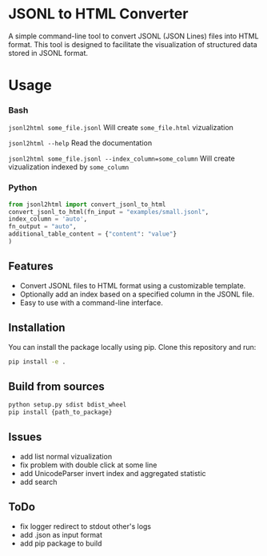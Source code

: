 
# JSONL to HTML Converter

A simple command-line tool to convert JSONL (JSON Lines) files into HTML format. This tool is designed to facilitate the visualization of structured data stored in JSONL format.

# Usage
### Bash
`jsonl2html some_file.jsonl`
Will create `some_file.html` vizualization

`jsonl2html --help`
Read the documentation

`jsonl2html some_file.jsonl --index_column=some_column`
Will create vizualization indexed by `some_column`

### Python
```python
from jsonl2html import convert_jsonl_to_html
convert_jsonl_to_html(fn_input = "examples/small.jsonl",
index_column = 'auto', 
fn_output = "auto", 
additional_table_content = {"content": "value"}
)
```

## Features

- Convert JSONL files to HTML format using a customizable template.
- Optionally add an index based on a specified column in the JSONL file.
- Easy to use with a command-line interface.

## Installation

You can install the package locally using pip. Clone this repository and run:

```bash
pip install -e .
```

## Build from sources

```bash
python setup.py sdist bdist_wheel
pip install {path_to_package}
```

## Issues
 - add list normal vizualization
 - fix problem with double click at some line
 - add UnicodeParser invert index and aggregated statistic
 - add search


## ToDo
- fix logger redirect to stdout other's logs
- add .json as input format
- add pip package to build
